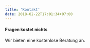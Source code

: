 ```yaml
---
title: 'Kontakt'
date: 2018-02-22T17:01:34+07:00
---
```


#### Fragen kostet nichts
Wir bieten eine kostenlose Beratung an.